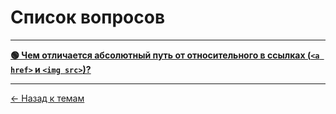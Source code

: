 # Список вопросов

---

**[🟢 Чем отличается абсолютный путь от относительного в ссылках (`<a href>` и `<img src>`)?](https://github.com/samatakaya1/Interview-material/blob/main/questions/html/what_is_the_difference_between_an_absolute_path_and_a_relative_one_in_links.md)**



---
[<- Назад к темам](https://github.com/samatakaya1/Interview-material/blob/main/questions/questions.md)
